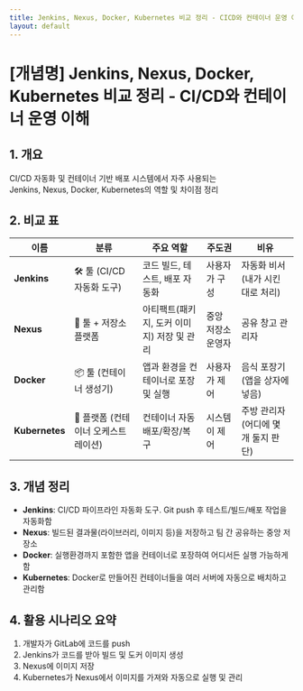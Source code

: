 ```yaml
---
title: Jenkins, Nexus, Docker, Kubernetes 비교 정리 - CICD와 컨테이너 운영 이해
layout: default
---
```

# [개념명] Jenkins, Nexus, Docker, Kubernetes 비교 정리 - CI/CD와 컨테이너 운영 이해

## 1. 개요
CI/CD 자동화 및 컨테이너 기반 배포 시스템에서 자주 사용되는  
Jenkins, Nexus, Docker, Kubernetes의 역할 및 차이점 정리

## 2. 비교 표

| 이름 | 분류 | 주요 역할 | 주도권 | 비유 |
|------|------|-----------|--------|------|
| **Jenkins** | 🛠 툴 (CI/CD 자동화 도구) | 코드 빌드, 테스트, 배포 자동화 | 사용자가 구성 | 자동화 비서 (내가 시킨 대로 처리) |
| **Nexus** | 🧰 툴 + 저장소 플랫폼 | 아티팩트(패키지, 도커 이미지) 저장 및 관리 | 중앙 저장소 운영자 | 공유 창고 관리자 |
| **Docker** | 📦 툴 (컨테이너 생성기) | 앱과 환경을 컨테이너로 포장 및 실행 | 사용자가 제어 | 음식 포장기 (앱을 상자에 넣음) |
| **Kubernetes** | 🧠 플랫폼 (컨테이너 오케스트레이션) | 컨테이너 자동 배포/확장/복구 | 시스템이 제어 | 주방 관리자 (어디에 몇 개 둘지 판단) |

## 3. 개념 정리

- **Jenkins**: CI/CD 파이프라인 자동화 도구. Git push 후 테스트/빌드/배포 작업을 자동화함
- **Nexus**: 빌드된 결과물(라이브러리, 이미지 등)을 저장하고 팀 간 공유하는 중앙 저장소
- **Docker**: 실행환경까지 포함한 앱을 컨테이너로 포장하여 어디서든 실행 가능하게 함
- **Kubernetes**: Docker로 만들어진 컨테이너들을 여러 서버에 자동으로 배치하고 관리함

## 4. 활용 시나리오 요약

1. 개발자가 GitLab에 코드를 push
2. Jenkins가 코드를 받아 빌드 및 도커 이미지 생성
3. Nexus에 이미지 저장
4. Kubernetes가 Nexus에서 이미지를 가져와 자동으로 실행 및 관리

